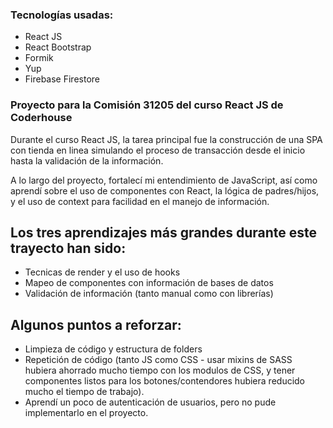 ### Tecnologías usadas:

- React JS
- React Bootstrap
- Formik
- Yup
- Firebase Firestore


### Proyecto para la Comisión 31205 del curso React JS de Coderhouse

Durante el curso React JS, la tarea principal fue la construcción de una SPA con tienda en linea simulando el proceso de transacción desde el inicio hasta la validación de la información.

A lo largo del proyecto, fortalecí mi entendimiento de JavaScript, así como aprendí sobre el uso de componentes con React, la lógica de padres/hijos, y el uso de context para facilidad en el manejo de información.

## Los tres aprendizajes más grandes durante este trayecto han sido:
- Tecnicas de render y el uso de hooks
- Mapeo de componentes con información de bases de datos
- Validación de información (tanto manual como con librerías)

## Algunos puntos a reforzar:
- Limpieza de código y estructura de folders
- Repetición de código (tanto JS como CSS - usar mixins de SASS hubiera ahorrado mucho tiempo con los modulos de CSS, y tener componentes listos para los botones/contendores hubiera reducido mucho el tiempo de trabajo).
- Aprendí un poco de autenticación de usuarios, pero no pude implementarlo en el proyecto.